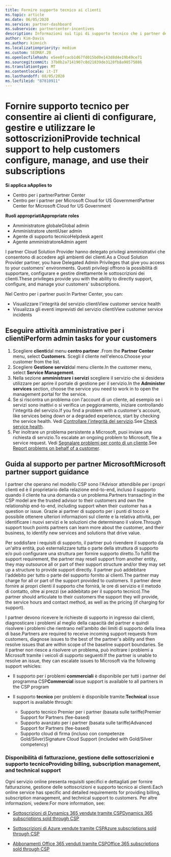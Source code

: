 ```yaml
---
title: Fornire supporto tecnico ai clienti
ms.topic: article
ms.date: 06/05/2020
ms.service: partner-dashboard
ms.subservice: partnercenter-incentives
description: Informazioni sui tipi di supporto tecnico che i partner del programma Cloud Solution Provider possono offrire ai propri clienti.
author: Kim-Davis
ms.author: kimnich
ms.localizationpriority: medium
ms.custom: SEOMAY.20
ms.openlocfilehash: e5ee0fcacb1d67fd015bd0e143d8d4e19b49ce71
ms.sourcegitcommit: 37b0b2a7141907c8d21839de3128fb8a98575886
ms.translationtype: MT
ms.contentlocale: it-IT
ms.lasthandoff: 08/05/2020
ms.locfileid: "87810911"
---
```

# <a name="provide-technical-support-to-help-customers-configure-manage-and-use-their-subscriptions"></a><span data-ttu-id="ce1f7-103">Fornire supporto tecnico per consentire ai clienti di configurare, gestire e utilizzare le sottoscrizioni</span><span class="sxs-lookup"><span data-stu-id="ce1f7-103">Provide technical support to help customers configure, manage, and use their subscriptions</span></span>

<span data-ttu-id="ce1f7-104">**Si applica a**</span><span class="sxs-lookup"><span data-stu-id="ce1f7-104">**Applies to**</span></span>

- <span data-ttu-id="ce1f7-105">Centro per i partner</span><span class="sxs-lookup"><span data-stu-id="ce1f7-105">Partner Center</span></span>
- <span data-ttu-id="ce1f7-106">Centro per i partner per Microsoft Cloud for US Government</span><span class="sxs-lookup"><span data-stu-id="ce1f7-106">Partner Center for Microsoft Cloud for US Government</span></span>

<span data-ttu-id="ce1f7-107">**Ruoli appropriati**</span><span class="sxs-lookup"><span data-stu-id="ce1f7-107">**Appropriate roles**</span></span>
- <span data-ttu-id="ce1f7-108">Amministratore globale</span><span class="sxs-lookup"><span data-stu-id="ce1f7-108">Global admin</span></span>
- <span data-ttu-id="ce1f7-109">Amministratore utenti</span><span class="sxs-lookup"><span data-stu-id="ce1f7-109">User admin</span></span>
- <span data-ttu-id="ce1f7-110">Agente di supporto tecnico</span><span class="sxs-lookup"><span data-stu-id="ce1f7-110">Helpdesk agent</span></span>
- <span data-ttu-id="ce1f7-111">Agente amministratore</span><span class="sxs-lookup"><span data-stu-id="ce1f7-111">Admin agent</span></span>

<span data-ttu-id="ce1f7-112">I partner Cloud Solution Provider hanno delegato privilegi amministrativi che consentono di accedere agli ambienti dei clienti.</span><span class="sxs-lookup"><span data-stu-id="ce1f7-112">As a Cloud Solution Provider partner, you have Delegated Admin Privileges that give you access to your customers' environments.</span></span> <span data-ttu-id="ce1f7-113">Questi privilegi offrono la possibilità di supportare, configurare e gestire direttamente le sottoscrizioni dei clienti.</span><span class="sxs-lookup"><span data-stu-id="ce1f7-113">These privileges provide you with the ability to directly support, configure, and manage your customers' subscriptions.</span></span>

<span data-ttu-id="ce1f7-114">Nel Centro per i partner puoi:</span><span class="sxs-lookup"><span data-stu-id="ce1f7-114">In Partner Center, you can:</span></span>

- <span data-ttu-id="ce1f7-115">Visualizzare l'integrità del servizio clienti</span><span class="sxs-lookup"><span data-stu-id="ce1f7-115">View customer service health</span></span>
- <span data-ttu-id="ce1f7-116">Visualizza gli eventi imprevisti del servizio clienti</span><span class="sxs-lookup"><span data-stu-id="ce1f7-116">View customer service incidents</span></span>

## <a name="perform-admin-tasks-for-your-customers"></a><span data-ttu-id="ce1f7-117">Eseguire attività amministrative per i clienti</span><span class="sxs-lookup"><span data-stu-id="ce1f7-117">Perform admin tasks for your customers</span></span>

1. <span data-ttu-id="ce1f7-118">Scegliere **clienti**dal menu **centro partner** .</span><span class="sxs-lookup"><span data-stu-id="ce1f7-118">From the **Partner Center** menu, select **Customers**.</span></span> <span data-ttu-id="ce1f7-119">Scegli il cliente nell'elenco.</span><span class="sxs-lookup"><span data-stu-id="ce1f7-119">Choose your customer from the list.</span></span>
2. <span data-ttu-id="ce1f7-120">Scegliere **Gestione servizi**dal menu cliente.</span><span class="sxs-lookup"><span data-stu-id="ce1f7-120">In the customer menu, select **Service Management**.</span></span>
3. <span data-ttu-id="ce1f7-121">Nella sezione **amministrare i servizi** scegliere il servizio che si desidera utilizzare per aprire il portale di gestione per il servizio.</span><span class="sxs-lookup"><span data-stu-id="ce1f7-121">In the **Administer services** section, choose the service you need to work in to open the management portal for the service.</span></span>
4. <span data-ttu-id="ce1f7-122">Se si riscontra un problema con l'account di un cliente, ad esempio se i servizi sono inattivi o si verifica un peggioramento, iniziare controllando l'integrità del servizio.</span><span class="sxs-lookup"><span data-stu-id="ce1f7-122">If you find a problem with a customer's account, like services being down or a degraded experience, start by checking the service health.</span></span> <span data-ttu-id="ce1f7-123">Vedi [Controllare l'integrità del servizio](check-service-health.md).</span><span class="sxs-lookup"><span data-stu-id="ce1f7-123">See [Check service health](check-service-health.md).</span></span>
5. <span data-ttu-id="ce1f7-124">Per inoltrare un problema persistente a Microsoft, puoi inviare una richiesta di servizio.</span><span class="sxs-lookup"><span data-stu-id="ce1f7-124">To escalate an ongoing problem to Microsoft, file a service request.</span></span> <span data-ttu-id="ce1f7-125">Vedi [Segnalare problemi per conto di un cliente](report-problems-on-behalf-of-a-customer.md).</span><span class="sxs-lookup"><span data-stu-id="ce1f7-125">See [Report problems on behalf of a customer](report-problems-on-behalf-of-a-customer.md).</span></span>

## <a name="microsoft-partner-support-guidance"></a><span data-ttu-id="ce1f7-126">Guida al supporto per partner Microsoft</span><span class="sxs-lookup"><span data-stu-id="ce1f7-126">Microsoft partner support guidance</span></span>

<span data-ttu-id="ce1f7-127">I partner che operano nel modello CSP sono l'Advisor attendibile per i propri clienti ed è il proprietario della relazione end-to-end, incluso il supporto quando il cliente ha una domanda o un problema.</span><span class="sxs-lookup"><span data-stu-id="ce1f7-127">Partners transacting in the CSP model are the trusted advisor to their customers and own the relationship end-to-end, including support when their customer has a question or issue.</span></span> <span data-ttu-id="ce1f7-128">Grazie ai partner di supporto per i punti di tocco è possibile ottenere ulteriori informazioni sul cliente e la relativa attività, per identificare i nuovi servizi e le soluzioni che determinano il valore.</span><span class="sxs-lookup"><span data-stu-id="ce1f7-128">Through support touch points partners can learn more about the customer, and their business, to identify new services and solutions that drive value.</span></span>

<span data-ttu-id="ce1f7-129">Per soddisfare i requisiti di supporto, il partner può rivendere il supporto da un'altra entità, può esternalizzare tutta o parte della struttura di supporto e/o può configurare una struttura per fornire supporto diretto.</span><span class="sxs-lookup"><span data-stu-id="ce1f7-129">To fulfill the support requirement, the partner may resell support from another entity, they may outsource all or part of their support structure and/or they may set up a structure to provide support directly.</span></span>  <span data-ttu-id="ce1f7-130">Il partner può addebitare l'addebito per tutto o parte del supporto fornito ai clienti.</span><span class="sxs-lookup"><span data-stu-id="ce1f7-130">The partner may charge for all or part of the support provided to customers.</span></span> <span data-ttu-id="ce1f7-131">Il partner deve fornire ai propri clienti il supporto che fornirà, le ore di servizio e il metodo di contatto, oltre ai prezzi (se addebitato per il supporto tecnico).</span><span class="sxs-lookup"><span data-stu-id="ce1f7-131">The partner should articulate to their customers the support they will provide, the service hours and contact method, as well as the pricing (if charging for support).</span></span> 

<span data-ttu-id="ce1f7-132">I partner devono ricevere le richieste di supporto in ingresso dai clienti, diagnosticare i problemi al meglio della capacità del partner e quindi risolvere i problemi che rientrano nell'ambito dei limiti di supporto della linea di base.</span><span class="sxs-lookup"><span data-stu-id="ce1f7-132">Partners are required to receive incoming support requests from customers, diagnose issues to the best of the partner's ability and then resolve issues that are within scope of the baseline support boundaries.</span></span> <span data-ttu-id="ce1f7-133">Se il partner non riesce a risolvere un problema, può inoltrare i problemi a Microsoft tramite i veicoli di supporto seguenti:</span><span class="sxs-lookup"><span data-stu-id="ce1f7-133">If the partner is unable to resolve an issue, they can escalate issues to Microsoft via the following support vehicles:</span></span>

- <span data-ttu-id="ce1f7-134">Il supporto per i problemi **commerciali** è disponibile per tutti i partner del programma CSP</span><span class="sxs-lookup"><span data-stu-id="ce1f7-134">**Commercial** issue support is available to all partners in the CSP program</span></span>

- <span data-ttu-id="ce1f7-135">Il supporto **tecnico** per problemi è disponibile tramite:</span><span class="sxs-lookup"><span data-stu-id="ce1f7-135">**Technical** issue support is available through:</span></span>

  - <span data-ttu-id="ce1f7-136">Supporto tecnico Premier per i partner (basata sulle tariffe)</span><span class="sxs-lookup"><span data-stu-id="ce1f7-136">Premier Support for Partners (fee-based)</span></span>
  - <span data-ttu-id="ce1f7-137">Supporto avanzato per i partner (basata sulle tariffe)</span><span class="sxs-lookup"><span data-stu-id="ce1f7-137">Advanced Support for Partners (fee-based)</span></span>
  - <span data-ttu-id="ce1f7-138">Supporto cloud di firma (incluso con competenze Gold/Silver)</span><span class="sxs-lookup"><span data-stu-id="ce1f7-138">Signature Cloud Support (included with Gold/Silver competency)</span></span>

### <a name="providing-billing-subscription-management-and-technical-support"></a><span data-ttu-id="ce1f7-139">Disponibilità di fatturazione, gestione delle sottoscrizioni e supporto tecnico</span><span class="sxs-lookup"><span data-stu-id="ce1f7-139">Providing billing, subscription management, and technical support</span></span> 

<span data-ttu-id="ce1f7-140">Ogni servizio online presenta requisiti specifici e dettagliati per fornire fatturazione, gestione delle sottoscrizioni e supporto tecnico ai clienti.</span><span class="sxs-lookup"><span data-stu-id="ce1f7-140">Each online service has specific and detailed requirements for providing billing, subscription management, and technical support to customers.</span></span> <span data-ttu-id="ce1f7-141">Per altre informazioni, vedere:</span><span class="sxs-lookup"><span data-stu-id="ce1f7-141">For more information, see:</span></span>

- [<span data-ttu-id="ce1f7-142">Sottoscrizioni di Dynamics 365 vendute tramite CSP</span><span class="sxs-lookup"><span data-stu-id="ce1f7-142">Dynamics 365 subscriptions sold through CSP</span></span>](https://www.microsoftpartnercommunity.com/t5/CSP/Microsoft-Partner-Support-Guidance/m-p/5262#M30)

- [<span data-ttu-id="ce1f7-143">Sottoscrizioni di Azure vendute tramite CSP</span><span class="sxs-lookup"><span data-stu-id="ce1f7-143">Azure subscriptions sold through CSP</span></span>](https://www.microsoftpartnercommunity.com/t5/CSP/Microsoft-Partner-Support-Guidance/m-p/5263#M31)

- [<span data-ttu-id="ce1f7-144">Abbonamenti Office 365 venduti tramite CSP</span><span class="sxs-lookup"><span data-stu-id="ce1f7-144">Office 365 subscriptions sold through CSP</span></span>](https://www.microsoftpartnercommunity.com/t5/CSP/Microsoft-Partner-Support-Guidance/m-p/5264#M32)
